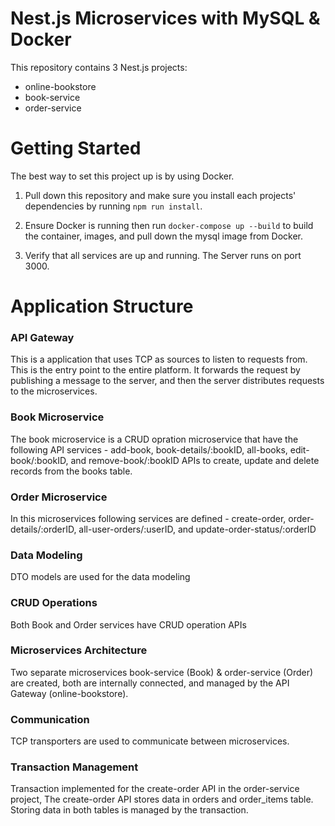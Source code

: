 # Nest.js Microservices with MySQL & Docker

This repository contains 3 Nest.js projects:

- online-bookstore
- book-service
- order-service

# Getting Started

The best way to set this project up is by using Docker.

1. Pull down this repository and make sure you install each projects' dependencies by running `npm run install`.

2. Ensure Docker is running then run `docker-compose up --build` to build the container, images, and pull down the mysql image from Docker.

3. Verify that all services are up and running. The Server runs on port 3000.

# Application Structure

### API Gateway

This is a application that uses TCP as sources to listen to requests from. This is the entry point to the entire platform. It forwards the request by publishing a message to the server, and then the server distributes requests to the microservices.

### Book Microservice

The book microservice is a CRUD opration microservice that have the following API services - add-book, book-details/:bookID, all-books, edit-book/:bookID, and remove-book/:bookID APIs to create, update and delete records from the books table.

### Order Microservice

In this microservices following services are defined - create-order, order-details/:orderID, all-user-orders/:userID, and update-order-status/:orderID

### Data Modeling
DTO models are used for the data modeling

### CRUD Operations
Both Book and Order services have CRUD operation APIs

### Microservices Architecture
Two separate microservices book-service (Book) & order-service (Order) are created, both are internally connected, and managed by the API Gateway (online-bookstore).

### Communication
TCP transporters are used to communicate between microservices.

### Transaction Management
Transaction implemented for the create-order API in the order-service project, The create-order API stores data in orders and order_items table. Storing data in both tables is managed by the transaction.